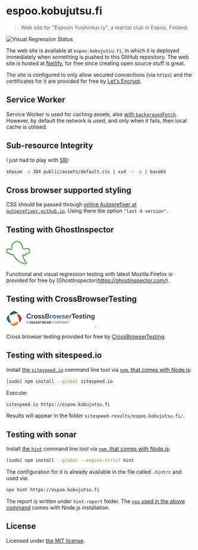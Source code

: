 # espoo.kobujutsu.fi

> Web site for "Espoon Yuishinkai ry", a martial club in Espoo, Finland.

![Visual Regression Status](https://api.ghostinspector.com/v1/suites/595b6dd7a66a5e53b4a3cd3d/status-badge)

The web site is available at `espoo.kobujutsu.fi`, in which it is deployed immediately when something is pushed to this GitHub repository.
The web site is hosted at [Netlify](https://www.netlify.com/), for free since creating open source stuff is great.

The site is configured to only allow secured connections (via `https`) and
the certificates for it are provided for free by [Let's Encrypt](https://letsencrypt.org/).

## Service Worker

Service Worker is used for caching assets, also
[with `backgroundFetch`](https://philna.sh/blog/2017/07/04/experimenting-with-the-background-fetch-api/).
However, by default the network is used, and only when it fails, then local cache is utilised.

## Sub-resource Integrity

I just had to play with [SRI](https://developer.mozilla.org/en-US/docs/Web/Security/Subresource_Integrity):

```sh
shasum -a 384 public/assets/default.css | xxd -r -p | base64
```

## Cross browser supported styling

CSS should be passed through [online Autoprefixer at `autoprefixer.github.io`](https://autoprefixer.github.io/).
Using there the option `"last 4 version"`.

## Testing with GhostInspector

[![GhostInspector](ghostinspector-logo.png)](https://ghostinspector.com/)

Functional and visual regression testing with latest Mozilla Firefox is provided for free by
[GhostInspector(https://ghostinspector.com/).

## Testing with CrossBrowserTesting

[![CrossBrowserTesting](crossbrowsertesting-logo.png)](https://crossbrowsertesting.com/).

Cross browser testing provided for free by [CrossBrowserTesting](https://crossbrowsertesting.com/).

## Testing with sitespeed.io

Install [the `sitespeed.io`](https://www.sitespeed.io/documentation/sitespeed.io/) command line tool via [`npm`, that comes with Node.js](https://nodejs.org/en/download/):

```sh
[sudo] npm install --global sitespeed.io
```

Execute:

```sh
sitespeed.io https://espoo.kobujutsu.fi
```

Results will appear in the folder `sitespeed-results/espoo.kobujutsu.fi/`.

## Testing with sonar

Install [the `hint`](https://webhint.io) command line tool via [`npm`, that comes with Node.js](https://nodejs.org/en/download/):

```sh
[sudo] npm install --global --engine-strict hint
```

The configuration for it is already available in the file called `.hintrc` and used via:

```sh
npx hint https://espoo.kobujutsu.fi
```

The report is written under `hint-report` folder. The [`npx` used in the above command](https://medium.com/@maybekatz/introducing-npx-an-npm-package-runner-55f7d4bd282b) comes with Node.js installation.

## License

Licensed under [the MIT license](LICENSE).
